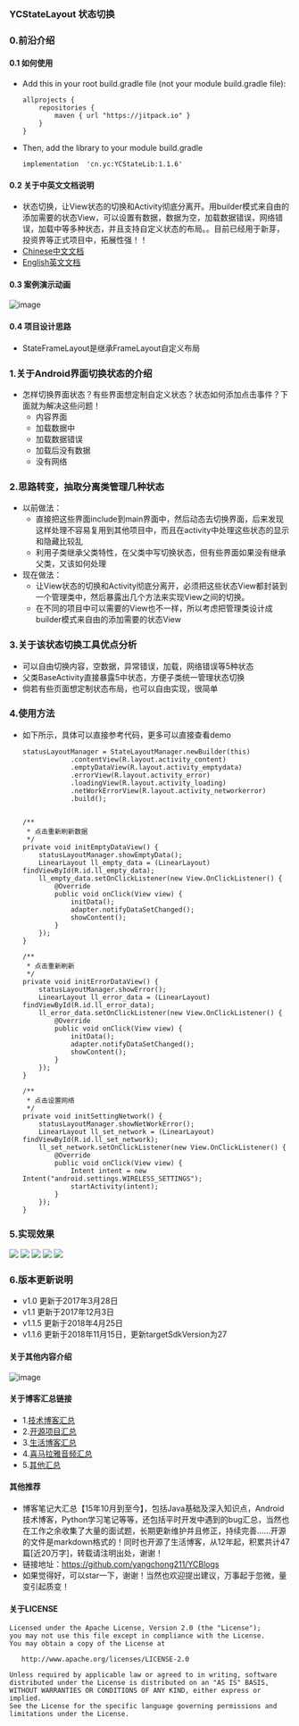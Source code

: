 ### YCStateLayout 状态切换





### 0.前沿介绍
#### 0.1 如何使用
- Add this in your root build.gradle file (not your module build.gradle file):
    ```
    allprojects {
        repositories {
            maven { url "https://jitpack.io" }
        }
    }
    ```
- Then, add the library to your module build.gradle
    ```
    implementation  'cn.yc:YCStateLib:1.1.6'
    ```



#### 0.2 关于中英文文档说明
- 状态切换，让View状态的切换和Activity彻底分离开。用builder模式来自由的添加需要的状态View，可以设置有数据，数据为空，加载数据错误，网络错误，加载中等多种状态，并且支持自定义状态的布局。。目前已经用于新芽，投资界等正式项目中，拓展性强！！
- [Chinese中文文档](https://github.com/yangchong211/YCStateLayout/blob/master/README_CH.md)
- [English英文文档](https://github.com/yangchong211/YCStateLayout/blob/master/README.md)



#### 0.3 案例演示动画
![image](https://github.com/yangchong211/YCStateLayout/blob/master/image/status.gif)


#### 0.4 项目设计思路
- StateFrameLayout是继承FrameLayout自定义布局



### 1.关于Android界面切换状态的介绍
* 怎样切换界面状态？有些界面想定制自定义状态？状态如何添加点击事件？下面就为解决这些问题！
	* 内容界面
	* 加载数据中
	* 加载数据错误
	* 加载后没有数据
	* 没有网络


### 2.思路转变，抽取分离类管理几种状态
* 以前做法：
    * 直接把这些界面include到main界面中，然后动态去切换界面，后来发现这样处理不容易复用到其他项目中，而且在activity中处理这些状态的显示和隐藏比较乱
    * 利用子类继承父类特性，在父类中写切换状态，但有些界面如果没有继承父类，又该如何处理
* 现在做法：
    * 让View状态的切换和Activity彻底分离开，必须把这些状态View都封装到一个管理类中，然后暴露出几个方法来实现View之间的切换。
    * 在不同的项目中可以需要的View也不一样，所以考虑把管理类设计成builder模式来自由的添加需要的状态View


### 3.关于该状态切换工具优点分析
* 可以自由切换内容，空数据，异常错误，加载，网络错误等5种状态
* 父类BaseActivity直接暴露5中状态，方便子类统一管理状态切换
* 倘若有些页面想定制状态布局，也可以自由实现，很简单



### 4.使用方法
* 如下所示，具体可以直接参考代码，更多可以直接查看demo
    ```
    statusLayoutManager = StateLayoutManager.newBuilder(this)
                .contentView(R.layout.activity_content)
                .emptyDataView(R.layout.activity_emptydata)
                .errorView(R.layout.activity_error)
                .loadingView(R.layout.activity_loading)
                .netWorkErrorView(R.layout.activity_networkerror)
                .build();
    
    
    /**
     * 点击重新刷新数据
     */
    private void initEmptyDataView() {
        statusLayoutManager.showEmptyData();
        LinearLayout ll_empty_data = (LinearLayout) findViewById(R.id.ll_empty_data);
        ll_empty_data.setOnClickListener(new View.OnClickListener() {
            @Override
            public void onClick(View view) {
                initData();
                adapter.notifyDataSetChanged();
                showContent();
            }
        });
    }
    
    /**
     * 点击重新刷新
     */
    private void initErrorDataView() {
        statusLayoutManager.showError();
        LinearLayout ll_error_data = (LinearLayout) findViewById(R.id.ll_error_data);
        ll_error_data.setOnClickListener(new View.OnClickListener() {
            @Override
            public void onClick(View view) {
                initData();
                adapter.notifyDataSetChanged();
                showContent();
            }
        });
    }
    
    /**
     * 点击设置网络
     */
    private void initSettingNetwork() {
        statusLayoutManager.showNetWorkError();
        LinearLayout ll_set_network = (LinearLayout) findViewById(R.id.ll_set_network);
        ll_set_network.setOnClickListener(new View.OnClickListener() {
            @Override
            public void onClick(View view) {
                Intent intent = new Intent("android.settings.WIRELESS_SETTINGS");
                startActivity(intent);
            }
        });
    }
    ```



### 5.实现效果
![](https://github.com/yangchong211/YCStateLayout/blob/master/image/125771775308836257.png)
![](https://github.com/yangchong211/YCStateLayout/blob/master/image/407442243542773132.jpg)
![](https://github.com/yangchong211/YCStateLayout/blob/master/image/54463227589674008.png)
![](https://github.com/yangchong211/YCStateLayout/blob/master/image/739964693513198374.jpg)
![](https://github.com/yangchong211/YCStateLayout/blob/master/image/75707536091894445.jpg)


###  6.版本更新说明
- v1.0 更新于2017年3月28日
- v1.1 更新于2017年12月3日
- v1.1.5 更新于2018年4月25日
- v1.1.6 更新于2018年11月15日，更新targetSdkVersion为27


#### 关于其他内容介绍
![image](https://upload-images.jianshu.io/upload_images/4432347-7100c8e5a455c3ee.jpg?imageMogr2/auto-orient/strip%7CimageView2/2/w/1240)


#### 关于博客汇总链接
- 1.[技术博客汇总](https://www.jianshu.com/p/614cb839182c)
- 2.[开源项目汇总](https://blog.csdn.net/m0_37700275/article/details/80863574)
- 3.[生活博客汇总](https://blog.csdn.net/m0_37700275/article/details/79832978)
- 4.[喜马拉雅音频汇总](https://www.jianshu.com/p/f665de16d1eb)
- 5.[其他汇总](https://www.jianshu.com/p/53017c3fc75d)


#### 其他推荐
- 博客笔记大汇总【15年10月到至今】，包括Java基础及深入知识点，Android技术博客，Python学习笔记等等，还包括平时开发中遇到的bug汇总，当然也在工作之余收集了大量的面试题，长期更新维护并且修正，持续完善……开源的文件是markdown格式的！同时也开源了生活博客，从12年起，积累共计47篇[近20万字]，转载请注明出处，谢谢！
- 链接地址：https://github.com/yangchong211/YCBlogs
- 如果觉得好，可以star一下，谢谢！当然也欢迎提出建议，万事起于忽微，量变引起质变！



#### 关于LICENSE
```
Licensed under the Apache License, Version 2.0 (the "License");
you may not use this file except in compliance with the License.
You may obtain a copy of the License at

   http://www.apache.org/licenses/LICENSE-2.0

Unless required by applicable law or agreed to in writing, software
distributed under the License is distributed on an "AS IS" BASIS,
WITHOUT WARRANTIES OR CONDITIONS OF ANY KIND, either express or implied.
See the License for the specific language governing permissions and
limitations under the License.
```


